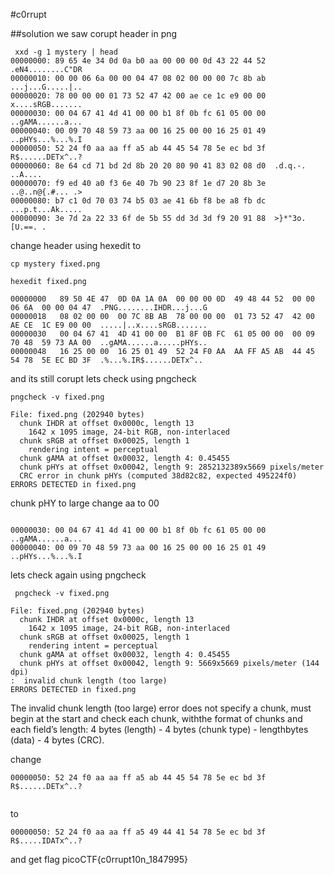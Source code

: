 #c0rrupt

##solution
we saw corupt header in png
```console
 xxd -g 1 mystery | head
00000000: 89 65 4e 34 0d 0a b0 aa 00 00 00 0d 43 22 44 52  .eN4........C"DR
00000010: 00 00 06 6a 00 00 04 47 08 02 00 00 00 7c 8b ab  ...j...G.....|..
00000020: 78 00 00 00 01 73 52 47 42 00 ae ce 1c e9 00 00  x....sRGB.......
00000030: 00 04 67 41 4d 41 00 00 b1 8f 0b fc 61 05 00 00  ..gAMA......a...
00000040: 00 09 70 48 59 73 aa 00 16 25 00 00 16 25 01 49  ..pHYs...%...%.I
00000050: 52 24 f0 aa aa ff a5 ab 44 45 54 78 5e ec bd 3f  R$......DETx^..?
00000060: 8e 64 cd 71 bd 2d 8b 20 20 80 90 41 83 02 08 d0  .d.q.-.  ..A....
00000070: f9 ed 40 a0 f3 6e 40 7b 90 23 8f 1e d7 20 8b 3e  ..@..n@{.#... .>
00000080: b7 c1 0d 70 03 74 b5 03 ae 41 6b f8 be a8 fb dc  ...p.t...Ak.....
00000090: 3e 7d 2a 22 33 6f de 5b 55 dd 3d 3d f9 20 91 88  >}*"3o.[U.==. .

```
change header using hexedit to 
```console
cp mystery fixed.png

hexedit fixed.png

00000000   89 50 4E 47  0D 0A 1A 0A  00 00 00 0D  49 48 44 52  00 00 06 6A  00 00 04 47  .PNG........IHDR...j...G
00000018   08 02 00 00  00 7C 8B AB  78 00 00 00  01 73 52 47  42 00 AE CE  1C E9 00 00  .....|..x....sRGB.......
00000030   00 04 67 41  4D 41 00 00  B1 8F 0B FC  61 05 00 00  00 09 70 48  59 73 AA 00  ..gAMA......a.....pHYs..
00000048   16 25 00 00  16 25 01 49  52 24 F0 AA  AA FF A5 AB  44 45 54 78  5E EC BD 3F  .%...%.IR$......DETx^..
```

and its still corupt 
lets check using pngcheck

```console 
pngcheck -v fixed.png

File: fixed.png (202940 bytes)
  chunk IHDR at offset 0x0000c, length 13
    1642 x 1095 image, 24-bit RGB, non-interlaced
  chunk sRGB at offset 0x00025, length 1
    rendering intent = perceptual
  chunk gAMA at offset 0x00032, length 4: 0.45455
  chunk pHYs at offset 0x00042, length 9: 2852132389x5669 pixels/meter
  CRC error in chunk pHYs (computed 38d82c82, expected 495224f0)
ERRORS DETECTED in fixed.png

```
chunk pHY to large change aa to 00

```console 

00000030: 00 04 67 41 4d 41 00 00 b1 8f 0b fc 61 05 00 00  ..gAMA......a...
00000040: 00 09 70 48 59 73 aa 00 16 25 00 00 16 25 01 49  ..pHYs...%...%.I

```
lets check again using pngcheck

```console 
 pngcheck -v fixed.png

File: fixed.png (202940 bytes)
  chunk IHDR at offset 0x0000c, length 13
    1642 x 1095 image, 24-bit RGB, non-interlaced
  chunk sRGB at offset 0x00025, length 1
    rendering intent = perceptual
  chunk gAMA at offset 0x00032, length 4: 0.45455
  chunk pHYs at offset 0x00042, length 9: 5669x5669 pixels/meter (144 dpi)
:  invalid chunk length (too large)
ERRORS DETECTED in fixed.png
```
The invalid chunk length (too large) error does not specify a chunk, must begin at the start and check each chunk, withthe format of chunks and each field’s length: 4 bytes (length) - 4 bytes (chunk type) - lengthbytes (data) - 4 bytes (CRC).


change 
```console 
00000050: 52 24 f0 aa aa ff a5 ab 44 45 54 78 5e ec bd 3f  R$......DETx^..?


```
to 

```console
00000050: 52 24 f0 aa aa ff a5 49 44 41 54 78 5e ec bd 3f  R$.....IDATx^..?
```
and get flag picoCTF{c0rrupt10n_1847995}